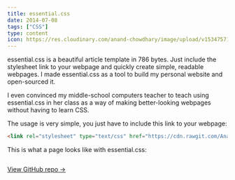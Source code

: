 ```yaml
---
title: essential.css
date: 2014-07-08
tags: ["CSS"]
type: content
icon: https://res.cloudinary.com/anand-chowdhary/image/upload/v1534757175/icons/essential.png
---
```


essential.css is a beautiful article template in 786 bytes. Just include the stylesheet link to your webpage and quickly create simple, readable webpages. I made essential.css as a tool to build my personal website and open-sourced it.

<!--more-->

I even convinced my middle-school computers teacher to teach using essential.css in her class as a way of making better-looking webpages without having to learn CSS.

The usage is very simple, you just have to include this link to your webpage:

```html
<link rel="stylesheet" type="text/css" href="https://cdn.rawgit.com/AnandChowdhary/essential.css/master/essential.css">
```

This is what a page looks like with essential.css:

<div class="two-images">
	<div><img alt="" src="https://res.cloudinary.com/anand-chowdhary/image/upload/v1534757152/open-source/essential1.png"></div>
	<div><img alt="" src="https://res.cloudinary.com/anand-chowdhary/image/upload/v1534757151/open-source/essential2.png"></div>
</div>

[View GitHub repo &rarr;](https://github.com/AnandChowdhary/essential.css)